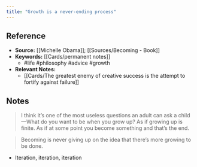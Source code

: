 ```yaml
---
title: "Growth is a never-ending process"
---
```

## Reference
- **Source:** [[Michelle Obama]]; [[Sources/Becoming - Book]]
- **Keywords:** [[Cards/permanent notes]]
	- #life #philosophy #advice #growth
- **Relevant Notes:**
	- [[Cards/The greatest enemy of creative success is the attempt to fortify against failure]]
## Notes
>  I think it’s one of the most useless questions an adult can ask a child—What do you want to be when you grow up? As if growing up is finite. As if at some point you become something and that’s the end.

> Becoming is never giving up on the idea that there’s more growing to be done.
- Iteration, iteration, iteration